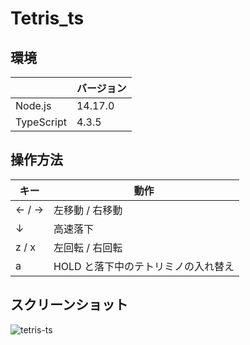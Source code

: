 # Tetris_ts

## 環境

|            | バージョン |
| ---------- | ---------- |
| Node.js    | 14.17.0    |
| TypeScript | 4.3.5      |

## 操作方法

| キー  | 動作                                |
| ----- | ----------------------------------- |
| ← / → | 左移動 / 右移動                     |
| ↓     | 高速落下                            |
| z / x | 左回転 / 右回転                     |
| a     | HOLD と落下中のテトリミノの入れ替え |

## スクリーンショット
![tetris-ts](https://user-images.githubusercontent.com/50661590/130534905-e5b54490-8fa4-4732-a7bd-d854aa39a059.png)
